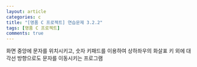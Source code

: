 ```yaml
---
layout: article
categories: c
title: "[명품 C 프로젝트] 연습문제 3.2.2"
tags: [명품 C 프로젝트]
comments: true
---
```


화면 중앙에 문자를 위치시키고, 숫자 키패드를 이용하여 상하좌우의 화살표 키 외에 대각선 방향으로도 문자를 이동시키는 프로그램

<script src="https://gist.github.com/junbly/9db3a541f1f670fa2f84307ff25ba46f.js"></script>
